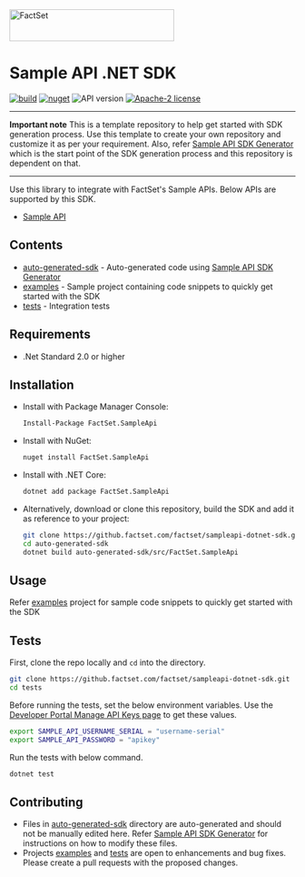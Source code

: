 <img alt="FactSet" src="https://www.factset.com/hubfs/Assets/images/factset-logo.svg" height="56" width="290">

# Sample API .NET SDK

[![build](https://img.shields.io/github/workflow/status/factset/sampleapi-dotnet-sdk/CI)](https://github.factset.com/factset/sampleapi-dotnet-sdk/actions?query=workflow%3ACI)
[![nuget](https://img.shields.io/nuget/v/FactSet.SampleApi)](https://www.nuget.org/packages/FactSet.SampleApi)
![API version](https://img.shields.io/badge/API-v1-blue)
[![Apache-2 license](https://img.shields.io/badge/license-Apache2-brightgreen.svg)](https://www.apache.org/licenses/LICENSE-2.0)

---

**Important note**
This is a template repository to help get started with SDK generation process. Use this template to create your own repository and customize it as per your requirement. Also, refer [Sample API SDK Generator](https://github.factset.com/factset/sampleapi-sdk-generator) which is the start point of the SDK generation process and this repository is dependent on that.

---

Use this library to integrate with FactSet's Sample APIs. Below APIs are supported by this SDK.

* [Sample API](https://developer.factset.com/api-catalog/sample-api)

## Contents

* [auto-generated-sdk](auto-generated-sdk) - Auto-generated code using [Sample API SDK Generator](https://github.factset.com/factset/sampleapi-sdk-generator)
* [examples](examples) - Sample project containing code snippets to quickly get started with the SDK  
* [tests](tests) - Integration tests

## Requirements

* .Net Standard 2.0 or higher

## Installation

* Install with Package Manager Console:

  ```sh
  Install-Package FactSet.SampleApi
  ```

* Install with NuGet:

  ```sh
  nuget install FactSet.SampleApi
  ```

* Install with .NET Core:

  ```sh
  dotnet add package FactSet.SampleApi
  ```

* Alternatively, download or clone this repository, build the SDK and add it as reference to your project:

  ```sh
  git clone https://github.factset.com/factset/sampleapi-dotnet-sdk.git
  cd auto-generated-sdk
  dotnet build auto-generated-sdk/src/FactSet.SampleApi
  ```

## Usage

Refer [examples](examples) project for sample code snippets to quickly get started with the SDK

## Tests

First, clone the repo locally and `cd` into the directory.

```sh
git clone https://github.factset.com/factset/sampleapi-dotnet-sdk.git
cd tests
```

Before running the tests, set the below environment variables. Use the [Developer Portal Manage API Keys page](https://developer.factset.com/manage-api-keys) to get these values.

```sh
export SAMPLE_API_USERNAME_SERIAL = "username-serial"
export SAMPLE_API_PASSWORD = "apikey"
```

Run the tests with below command.

```sh
dotnet test
```

## Contributing

* Files in [auto-generated-sdk](auto-generated-sdk) directory are auto-generated and should not be manually edited here. Refer [Sample API SDK Generator](https://github.factset.com/factset/sampleapi-sdk-generator) for instructions on how to modify these files.
* Projects [examples](examples) and [tests](tests) are open to enhancements and bug fixes. Please create a pull requests with the proposed changes.
